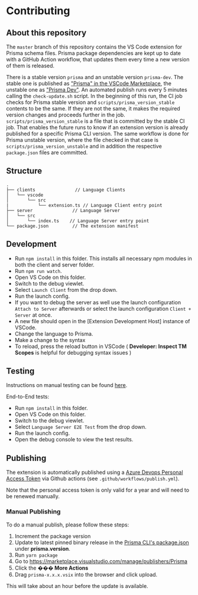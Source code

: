 # Contributing

## About this repository

The `master` branch of this repository contains the VS Code extension for Prisma schema files. Prisma package dependencies are kept up to date with a GitHub Action workflow, that updates them every time a new version of them is released.

There is a stable version `prisma` and an unstable version `prisma-dev`. The stable one is published as ["Prisma" in the VSCode Marketplace](https://marketplace.visualstudio.com/items?itemName=Prisma.prisma), the unstable one as ["Prisma Dev"](https://marketplace.visualstudio.com/items?itemName=Prisma.prisma-dev). An automated publish runs every 5 minutes calling the `check-update.sh` script. 
In the beginning of this run, the CI job checks for Prisma stable version and `scripts/prisma_version_stable` contents to be the same. If they are not the same, it makes the required version changes and proceeds further in the job. `scripts/prisma_version_stable` is a file that is committed by the stable CI job. That enables the future runs to know if an extension version is already published for a specific Prisma CLI version. The same workflow is done for Prisma unstable version, where the file checked in that case is `scripts/prisma_version_unstable` and in addition the respective `package.json` files are committed.

## Structure

```
.
├── clients               // Language Clients
│   └── vscode
│       └── src 
|           └── extension.ts // Language Client entry point
├── server               // Language Server
│   └── src
│       └── index.ts    // Language Server entry point
└── package.json         // The extension manifest
```

## Development

- Run `npm install` in this folder. This installs all necessary npm modules in both the client and server folder.
- Run `npm run watch`.
- Open VS Code on this folder.
- Switch to the debug viewlet.
- Select `Launch Client` from the drop down.
- Run the launch config.
- If you want to debug the server as well use the launch configuration `Attach to Server` afterwards or select the launch configuration `Client + Server` at once.
- A new file should open in the [Extension Development Host] instance of VSCode.
- Change the language to Prisma.
- Make a change to the syntax
- To reload, press the reload button in VSCode ( **Developer: Inspect TM Scopes** is helpful for debugging syntax issues )

## Testing

Instructions on manual testing can be found [here](TESTING.md).

End-to-End tests:

- Run `npm install` in this folder.
- Open VS Code on this folder.
- Switch to the debug viewlet.
- Select `Language Server E2E Test` from the drop down.
- Run the launch config.
- Open the debug console to view the test results.

## Publishing

The extension is automatically published using a [Azure Devops Personal Access Token](https://code.visualstudio.com/api/working-with-extensions/publishing-extension#get-a-personal-access-token) via Github actions (see `.github/workflows/publish.yml`).

Note that the personal access token is only valid for a year and will need to be renewed manually.

### Manual Publishing

To do a manual publish, please follow these steps:

1. Increment the package version
2. Update to latest pinned binary release in the [Prisma CLI's package.json](https://github.com/prisma/prisma2/blob/master/cli/prisma2/package.json) under **prisma.version**.
3. Run `yarn package`
4. Go to https://marketplace.visualstudio.com/manage/publishers/Prisma
5. Click the **��� More Actions**
6. Drag `prisma-x.x.x.vsix` into the browser and click upload.

This will take about an hour before the update is available.

